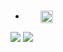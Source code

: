 ### 

- <img src="https://cdn.discordapp.com/attachments/851579450977681448/852029724854452234/722517486372913204.png" width="20" height="15" align="center" >&nbsp;<img src="https://cdn.discordapp.com/attachments/851579450977681448/852027782967066674/tenor.gif" width="20" height="20" align="center">

<img src="https://github-readme-stats.vercel.app/api?username=Pachone&&show_icons=true&hide_border=true&title_color=3399ff&icon_color=3399ff&text_color=fff&bg_color=0D1117&hide=prs">

<img src="https://github-readme-stats.vercel.app/api/top-langs/?username=Pachone&layout=compact&bg_color=0D1117&hide_border=true&title_color=fff">
